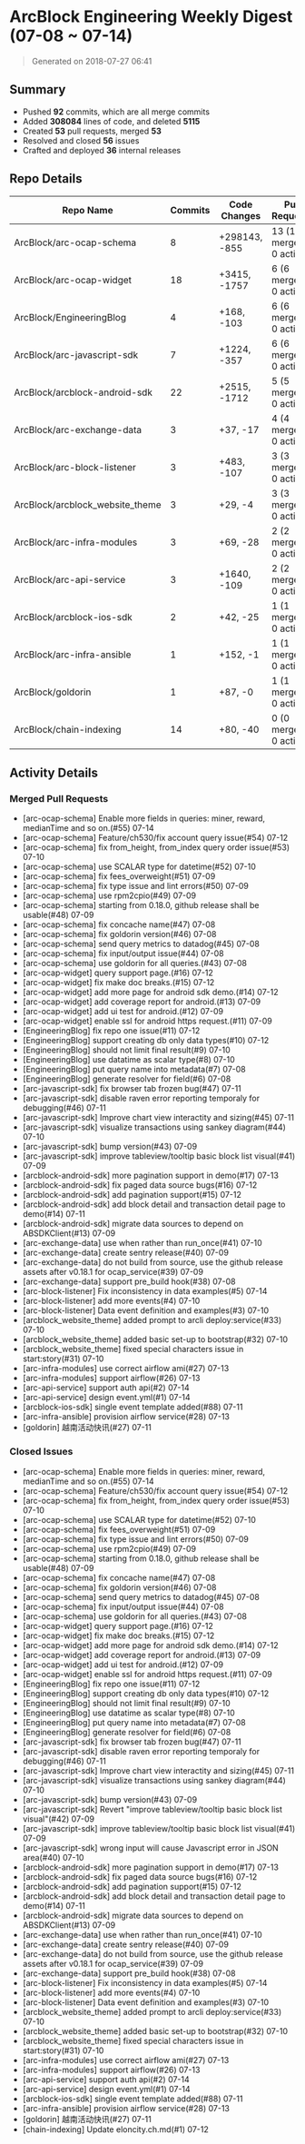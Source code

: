 # ArcBlock Engineering Weekly Digest (07-08 ~ 07-14)

> Generated on 2018-07-27 06:41

## Summary

* Pushed **92** commits, which are all merge commits
* Added **308084** lines of code, and deleted **5115**
* Created **53** pull requests, merged **53**
* Resolved and closed **56** issues
* Crafted and deployed **36** internal releases

## Repo Details

| Repo Name                       | Commits | Code Changes  | Pull Requests            | Issues    |
| ------------------------------- | ------- | ------------- | ------------------------ | --------- |
| ArcBlock/arc-ocap-schema        | 8       | +298143, -855 | 13 (13 merged, 0 active) | closed 13 |
| ArcBlock/arc-ocap-widget        | 18      | +3415, -1757  | 6 (6 merged, 0 active)   | closed 6  |
| ArcBlock/EngineeringBlog        | 4       | +168, -103    | 6 (6 merged, 0 active)   | closed 6  |
| ArcBlock/arc-javascript-sdk     | 7       | +1224, -357   | 6 (6 merged, 0 active)   | closed 8  |
| ArcBlock/arcblock-android-sdk   | 22      | +2515, -1712  | 5 (5 merged, 0 active)   | closed 5  |
| ArcBlock/arc-exchange-data      | 3       | +37, -17      | 4 (4 merged, 0 active)   | closed 4  |
| ArcBlock/arc-block-listener     | 3       | +483, -107    | 3 (3 merged, 0 active)   | closed 3  |
| ArcBlock/arcblock_website_theme | 3       | +29, -4       | 3 (3 merged, 0 active)   | closed 3  |
| ArcBlock/arc-infra-modules      | 3       | +69, -28      | 2 (2 merged, 0 active)   | closed 2  |
| ArcBlock/arc-api-service        | 3       | +1640, -109   | 2 (2 merged, 0 active)   | closed 2  |
| ArcBlock/arcblock-ios-sdk       | 2       | +42, -25      | 1 (1 merged, 0 active)   | closed 1  |
| ArcBlock/arc-infra-ansible      | 1       | +152, -1      | 1 (1 merged, 0 active)   | closed 1  |
| ArcBlock/goldorin               | 1       | +87, -0       | 1 (1 merged, 0 active)   | closed 1  |
| ArcBlock/chain-indexing         | 14      | +80, -40      | 0 (0 merged, 0 active)   | closed 1  |

## Activity Details

### Merged Pull Requests

- [arc-ocap-schema] Enable more fields in queries: miner, reward, medianTime and so on.(#55) 07-14
- [arc-ocap-schema] Feature/ch530/fix account query issue(#54) 07-12
- [arc-ocap-schema] fix from_height, from_index query order issue(#53) 07-10
- [arc-ocap-schema] use SCALAR type for datetime(#52) 07-10
- [arc-ocap-schema] fix fees_overweight(#51) 07-09
- [arc-ocap-schema] fix type issue and lint errors(#50) 07-09
- [arc-ocap-schema] use rpm2cpio(#49) 07-09
- [arc-ocap-schema] starting from 0.18.0, github release shall be usable(#48) 07-09
- [arc-ocap-schema] fix concache name(#47) 07-08
- [arc-ocap-schema] fix goldorin version(#46) 07-08
- [arc-ocap-schema] send query metrics to datadog(#45) 07-08
- [arc-ocap-schema] fix input/output issue(#44) 07-08
- [arc-ocap-schema] use goldorin for all queries.(#43) 07-08
- [arc-ocap-widget] query support page.(#16) 07-12
- [arc-ocap-widget] fix make doc breaks.(#15) 07-12
- [arc-ocap-widget] add more page for android sdk demo.(#14) 07-12
- [arc-ocap-widget] add coverage report for android.(#13) 07-09
- [arc-ocap-widget] add ui test for android.(#12) 07-09
- [arc-ocap-widget] enable ssl for android https request.(#11) 07-09
- [EngineeringBlog] fix repo one issue(#11) 07-12
- [EngineeringBlog] support creating db only data types(#10) 07-12
- [EngineeringBlog] should not limit final result(#9) 07-10
- [EngineeringBlog] use datatime as scalar type(#8) 07-10
- [EngineeringBlog] put query name into metadata(#7) 07-08
- [EngineeringBlog] generate resolver for field(#6) 07-08
- [arc-javascript-sdk] fix browser tab frozen bug(#47) 07-11
- [arc-javascript-sdk] disable raven error reporting temporaly for debugging(#46) 07-11
- [arc-javascript-sdk] Improve chart view interactity and sizing(#45) 07-11
- [arc-javascript-sdk] visualize transactions using sankey diagram(#44) 07-10
- [arc-javascript-sdk] bump version(#43) 07-09
- [arc-javascript-sdk] improve tableview/tooltip basic block list visual(#41) 07-09
- [arcblock-android-sdk] more pagination support in demo(#17) 07-13
- [arcblock-android-sdk] fix paged data source bugs(#16) 07-12
- [arcblock-android-sdk] add pagination support(#15) 07-12
- [arcblock-android-sdk] add block detail and transaction detail page to demo(#14) 07-11
- [arcblock-android-sdk] migrate data sources to depend on ABSDKClient(#13) 07-09
- [arc-exchange-data] use when rather than run_once(#41) 07-10
- [arc-exchange-data] create sentry release(#40) 07-09
- [arc-exchange-data] do not build from source, use the github release assets after v0.18.1 for ocap_service(#39) 07-09
- [arc-exchange-data] support pre_build hook(#38) 07-08
- [arc-block-listener] Fix inconsistency in data examples(#5) 07-14
- [arc-block-listener] add more events(#4) 07-10
- [arc-block-listener] Data event definition and examples(#3) 07-10
- [arcblock_website_theme] added prompt to arcli deploy:service(#33) 07-10
- [arcblock_website_theme] added basic set-up to bootstrap(#32) 07-10
- [arcblock_website_theme] fixed special characters issue in start:story(#31) 07-10
- [arc-infra-modules] use correct airflow ami(#27) 07-13
- [arc-infra-modules] support airflow(#26) 07-13
- [arc-api-service] support auth api(#2) 07-14
- [arc-api-service] design event.yml(#1) 07-14
- [arcblock-ios-sdk] single event template added(#88) 07-11
- [arc-infra-ansible] provision airflow service(#28) 07-13
- [goldorin] 越南活动快讯(#27) 07-11


### Closed Issues

- [arc-ocap-schema] Enable more fields in queries: miner, reward, medianTime and so on.(#55) 07-14
- [arc-ocap-schema] Feature/ch530/fix account query issue(#54) 07-12
- [arc-ocap-schema] fix from_height, from_index query order issue(#53) 07-10
- [arc-ocap-schema] use SCALAR type for datetime(#52) 07-10
- [arc-ocap-schema] fix fees_overweight(#51) 07-09
- [arc-ocap-schema] fix type issue and lint errors(#50) 07-09
- [arc-ocap-schema] use rpm2cpio(#49) 07-09
- [arc-ocap-schema] starting from 0.18.0, github release shall be usable(#48) 07-09
- [arc-ocap-schema] fix concache name(#47) 07-08
- [arc-ocap-schema] fix goldorin version(#46) 07-08
- [arc-ocap-schema] send query metrics to datadog(#45) 07-08
- [arc-ocap-schema] fix input/output issue(#44) 07-08
- [arc-ocap-schema] use goldorin for all queries.(#43) 07-08
- [arc-ocap-widget] query support page.(#16) 07-12
- [arc-ocap-widget] fix make doc breaks.(#15) 07-12
- [arc-ocap-widget] add more page for android sdk demo.(#14) 07-12
- [arc-ocap-widget] add coverage report for android.(#13) 07-09
- [arc-ocap-widget] add ui test for android.(#12) 07-09
- [arc-ocap-widget] enable ssl for android https request.(#11) 07-09
- [EngineeringBlog] fix repo one issue(#11) 07-12
- [EngineeringBlog] support creating db only data types(#10) 07-12
- [EngineeringBlog] should not limit final result(#9) 07-10
- [EngineeringBlog] use datatime as scalar type(#8) 07-10
- [EngineeringBlog] put query name into metadata(#7) 07-08
- [EngineeringBlog] generate resolver for field(#6) 07-08
- [arc-javascript-sdk] fix browser tab frozen bug(#47) 07-11
- [arc-javascript-sdk] disable raven error reporting temporaly for debugging(#46) 07-11
- [arc-javascript-sdk] Improve chart view interactity and sizing(#45) 07-11
- [arc-javascript-sdk] visualize transactions using sankey diagram(#44) 07-10
- [arc-javascript-sdk] bump version(#43) 07-09
- [arc-javascript-sdk] Revert "improve tableview/tooltip basic block list visual"(#42) 07-09
- [arc-javascript-sdk] improve tableview/tooltip basic block list visual(#41) 07-09
- [arc-javascript-sdk] wrong input will cause Javascript error in JSON area(#40) 07-10
- [arcblock-android-sdk] more pagination support in demo(#17) 07-13
- [arcblock-android-sdk] fix paged data source bugs(#16) 07-12
- [arcblock-android-sdk] add pagination support(#15) 07-12
- [arcblock-android-sdk] add block detail and transaction detail page to demo(#14) 07-11
- [arcblock-android-sdk] migrate data sources to depend on ABSDKClient(#13) 07-09
- [arc-exchange-data] use when rather than run_once(#41) 07-10
- [arc-exchange-data] create sentry release(#40) 07-09
- [arc-exchange-data] do not build from source, use the github release assets after v0.18.1 for ocap_service(#39) 07-09
- [arc-exchange-data] support pre_build hook(#38) 07-08
- [arc-block-listener] Fix inconsistency in data examples(#5) 07-14
- [arc-block-listener] add more events(#4) 07-10
- [arc-block-listener] Data event definition and examples(#3) 07-10
- [arcblock_website_theme] added prompt to arcli deploy:service(#33) 07-10
- [arcblock_website_theme] added basic set-up to bootstrap(#32) 07-10
- [arcblock_website_theme] fixed special characters issue in start:story(#31) 07-10
- [arc-infra-modules] use correct airflow ami(#27) 07-13
- [arc-infra-modules] support airflow(#26) 07-13
- [arc-api-service] support auth api(#2) 07-14
- [arc-api-service] design event.yml(#1) 07-14
- [arcblock-ios-sdk] single event template added(#88) 07-11
- [arc-infra-ansible] provision airflow service(#28) 07-13
- [goldorin] 越南活动快讯(#27) 07-11
- [chain-indexing] Update eloncity.ch.md(#1) 07-12
